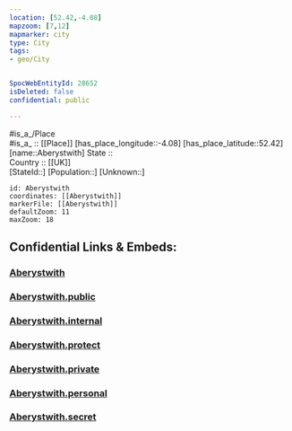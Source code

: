 ```yaml
---
location: [52.42,-4.08] 
mapzoom: [7,12] 
mapmarker: city 
type: City
tags:
- geo/City


SpocWebEntityId: 28652
isDeleted: false
confidential: public

---
```

#is_a_/Place  
#is_a_ :: [[Place]] 
[has_place_longitude::-4.08] 
[has_place_latitude::52.42] 
[name::Aberystwith] 
State ::  
Country :: [[UK]]  
[StateId::] 
[Population::] 
[Unknown::] 


```leaflet
id: Aberystwith
coordinates: [[Aberystwith]] 
markerFile: [[Aberystwith]] 
defaultZoom: 11 
maxZoom: 18
```


## Confidential Links & Embeds: 

### [Aberystwith](/_Standards/Earth/Continent/Europe/Europe~North/UK/Wales/counties~Wales/Ceredigion/cities~Ceredigion/Aberystwith.md) 

### [Aberystwith.public](/_public/Earth/Continent/Europe/Europe~North/UK/Wales/counties~Wales/Ceredigion/cities~Ceredigion/Aberystwith.public.md) 

### [Aberystwith.internal](/_internal/Earth/Continent/Europe/Europe~North/UK/Wales/counties~Wales/Ceredigion/cities~Ceredigion/Aberystwith.internal.md) 

### [Aberystwith.protect](/_protect/Earth/Continent/Europe/Europe~North/UK/Wales/counties~Wales/Ceredigion/cities~Ceredigion/Aberystwith.protect.md) 

### [Aberystwith.private](/_private/Earth/Continent/Europe/Europe~North/UK/Wales/counties~Wales/Ceredigion/cities~Ceredigion/Aberystwith.private.md) 

### [Aberystwith.personal](/_personal/Earth/Continent/Europe/Europe~North/UK/Wales/counties~Wales/Ceredigion/cities~Ceredigion/Aberystwith.personal.md) 

### [Aberystwith.secret](/_secret/Earth/Continent/Europe/Europe~North/UK/Wales/counties~Wales/Ceredigion/cities~Ceredigion/Aberystwith.secret.md)

